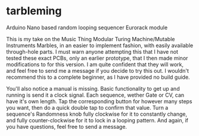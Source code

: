 # tarbleming
Arduino Nano based random looping sequencer Eurorack module

This is my take on the Music Thing Modular Turing Machine/Mutable Instruments Marbles, in an easier to implement fashion, with easily available through-hole parts. I must warn anyone attempting this that I have not tested these exact PCBs, only an earlier prototype, that I then made minor modifications to for this version. I am quite confident that they will work, and feel free to send me a message if you decide to try this out. I wouldn't recommend this to a complete beginner, as I have provided no build guide.

You'll also notice a manual is missing. Basic functionality to get up and running is send it a clock signal. Each sequence, wether Gate or CV, can have it's own length. Tap the corresponding button for however many steps you want, then do a quick double tap to confirm that value. Turn a sequence's Randomness knob fully clockwise for it to constantly change, and fully counter-clockwise for it to lock in a looping pattern. And again, if you have questions, feel free to send a message.
